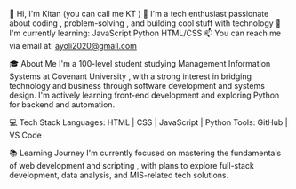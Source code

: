 👋 Hi, I'm Kitan (you can call me KT )
👀 I'm a tech enthusiast passionate about coding , problem-solving , and building cool stuff with technology
🌱 I'm currently learning:
  JavaScript
  Python
  HTML/CSS
📫 You can reach me via email at: ayoli2020@gmail.com

🎓 About Me
I'm a 100-level student studying Management Information Systems at Covenant University , with a strong interest in bridging technology and business through software development and systems design. I'm actively learning front-end development and exploring Python for backend and automation.

💻 Tech Stack
Languages: HTML | CSS | JavaScript | Python
Tools: GitHub | VS Code

📚 Learning Journey
I'm currently focused on mastering the fundamentals of web development and scripting , with plans to explore full-stack development, data analysis, and MIS-related tech solutions.

